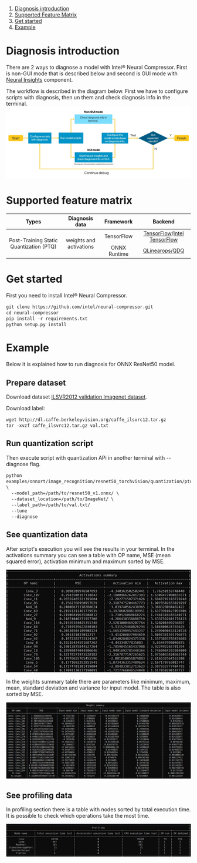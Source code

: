 1. [Diagnosis introduction](#diagnosis-introduction)
2. [Supported Feature Matrix](#supported-feature-matrix)
3. [Get started](#get-started)
4. [Example](#example)

# Diagnosis introduction
There are 2 ways to diagnose a model with Intel® Neural Compressor. First is non-GUI mode that is described below and second is GUI mode with [Neural Insights](https://github.com/intel/neural-compressor/tree/master/neural_insights) component.

The workflow is described in the diagram below. First we have to configure scripts with diagnosis, then un them and check diagnosis info in the terminal.
![workflow](./imgs/workflow.jpg)

# Supported feature matrix
<table class="center">
    <thead>
        <tr>
            <th>Types</th>
            <th>Diagnosis data</th>
            <th>Framework</th>
            <th>Backend</th>
        </tr>
    </thead>
    <tbody>
        <tr>
            <td rowspan="2" align="center">Post-Training Static Quantization (PTQ)</td>
            <td rowspan="2" align="center">weights and activations</td>
            <td align="center">TensorFlow</td>
            <td align="center"><a href="https://github.com/tensorflow/tensorflow">TensorFlow</a>/<a href="https://github.com/Intel-tensorflow/tensorflow">Intel TensorFlow</a></td>
        </tr>
        <tr>
            <td align="center">ONNX Runtime</td>
            <td align="center"><a href="https://github.com/microsoft/onnxruntime/blob/master/onnxruntime/python/tools/quantization/quantize.py">QLinearops/QDQ</a></td>
        </tr>
    </tbody>
</table>

# Get started 
First you need to install Intel® Neural Compressor.
```
git clone https://github.com/intel/neural-compressor.git
cd neural-compressor 
pip install -r requirements.txt 
python setup.py install
```

# Example
Below it is explained how to run diagnosis for ONNX ResNet50 model.

## Prepare dataset 

Download dataset [ILSVR2012 validation Imagenet dataset](http://www.image-net.org/challenges/LSVRC/2012/downloads).

Download label:
```
wget http://dl.caffe.berkeleyvision.org/caffe_ilsvrc12.tar.gz
tar -xvzf caffe_ilsvrc12.tar.gz val.txt
```

## Run quantization script 

Then execute script with quantization APi in another terminal with --diagnose flag.
```
python examples/onnxrt/image_recognition/resnet50_torchvision/quantization/ptq_static/main.py \
  --model_path=/path/to/resnet50_v1.onnx/ \
  --dataset_location=/path/to/ImageNet/ \
  --label_path=/path/to/val.txt/
  --tune 
  --diagnose 
```

## See quantization data

After script's execution you will see the results in your terminal.
In the activations summary you can see a table with OP name, MSE (mean squared error), activation minimum and maximum sorted by MSE.

![activations](./imgs/terminal-ops.jpg)

In the weights summary table there are parameters like minimum, maximum, mean, standard deviation and variance for input model. The table is also sorted by MSE.

![weights](./imgs/terminal-weights.jpg)

## See profiling data

In profiling section there is a table with nodes sorted by total execution time. It is possible to check which operations take the most time.

![profiling](./imgs/terminal-profiling.jpg)

